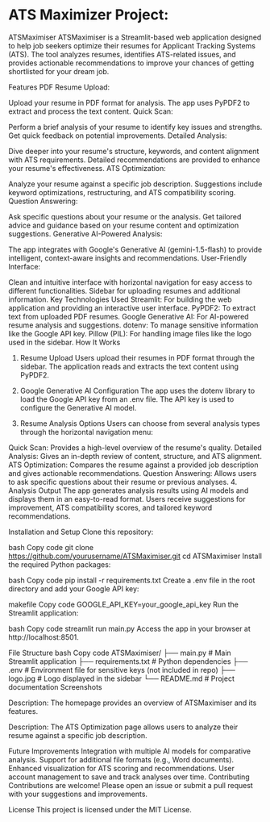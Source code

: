 # ATS Maximizer Project:

ATSMaximiser
ATSMaximiser is a Streamlit-based web application designed to help job seekers optimize their resumes for Applicant Tracking Systems (ATS). The tool analyzes resumes, identifies ATS-related issues, and provides actionable recommendations to improve your chances of getting shortlisted for your dream job.

Features
PDF Resume Upload:

Upload your resume in PDF format for analysis.
The app uses PyPDF2 to extract and process the text content.
Quick Scan:

Perform a brief analysis of your resume to identify key issues and strengths.
Get quick feedback on potential improvements.
Detailed Analysis:

Dive deeper into your resume's structure, keywords, and content alignment with ATS requirements.
Detailed recommendations are provided to enhance your resume's effectiveness.
ATS Optimization:

Analyze your resume against a specific job description.
Suggestions include keyword optimizations, restructuring, and ATS compatibility scoring.
Question Answering:

Ask specific questions about your resume or the analysis.
Get tailored advice and guidance based on your resume content and optimization suggestions.
Generative AI-Powered Analysis:

The app integrates with Google's Generative AI (gemini-1.5-flash) to provide intelligent, context-aware insights and recommendations.
User-Friendly Interface:

Clean and intuitive interface with horizontal navigation for easy access to different functionalities.
Sidebar for uploading resumes and additional information.
Key Technologies Used
Streamlit: For building the web application and providing an interactive user interface.
PyPDF2: To extract text from uploaded PDF resumes.
Google Generative AI: For AI-powered resume analysis and suggestions.
dotenv: To manage sensitive information like the Google API key.
Pillow (PIL): For handling image files like the logo used in the sidebar.
How It Works
1. Resume Upload
Users upload their resumes in PDF format through the sidebar. The application reads and extracts the text content using PyPDF2.

2. Google Generative AI Configuration
The app uses the dotenv library to load the Google API key from an .env file. The API key is used to configure the Generative AI model.

3. Resume Analysis Options
Users can choose from several analysis types through the horizontal navigation menu:

Quick Scan: Provides a high-level overview of the resume's quality.
Detailed Analysis: Gives an in-depth review of content, structure, and ATS alignment.
ATS Optimization: Compares the resume against a provided job description and gives actionable recommendations.
Question Answering: Allows users to ask specific questions about their resume or previous analyses.
4. Analysis Output
The app generates analysis results using AI models and displays them in an easy-to-read format. Users receive suggestions for improvement, ATS compatibility scores, and tailored keyword recommendations.

Installation and Setup
Clone this repository:

bash
Copy code
git clone https://github.com/yourusername/ATSMaximiser.git
cd ATSMaximiser
Install the required Python packages:

bash
Copy code
pip install -r requirements.txt
Create a .env file in the root directory and add your Google API key:

makefile
Copy code
GOOGLE_API_KEY=your_google_api_key
Run the Streamlit application:

bash
Copy code
streamlit run main.py
Access the app in your browser at http://localhost:8501.

File Structure
bash
Copy code
ATSMaximiser/
├── main.py                   # Main Streamlit application
├── requirements.txt          # Python dependencies
├── .env                      # Environment file for sensitive keys (not included in repo)
├── logo.jpg                  # Logo displayed in the sidebar
└── README.md                 # Project documentation
Screenshots

Description: The homepage provides an overview of ATSMaximiser and its features.


Description: The ATS Optimization page allows users to analyze their resume against a specific job description.

Future Improvements
Integration with multiple AI models for comparative analysis.
Support for additional file formats (e.g., Word documents).
Enhanced visualization for ATS scoring and recommendations.
User account management to save and track analyses over time.
Contributing
Contributions are welcome! Please open an issue or submit a pull request with your suggestions and improvements.

License
This project is licensed under the MIT License.
